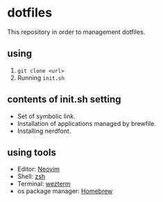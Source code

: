 # dotfiles

This repository in order to management dotfiles.

## using

1. `git clone <url>`
2. Running `init.sh`

## contents of init.sh setting

- Set of symbolic link.
- Installation of applications managed by brewfile.
- Installing nerdfont.

## using tools

- Editor: [Neovim](https://github.com/neovim/neovim)
- Shell: [zsh](https://sourceforge.net/p/zsh/code/ci/master/tree/)
- Terminal: [wezterm](https://wezfurlong.org/wezterm/)
- os package manager: [Homebrew](https://brew.sh/index_ja)
